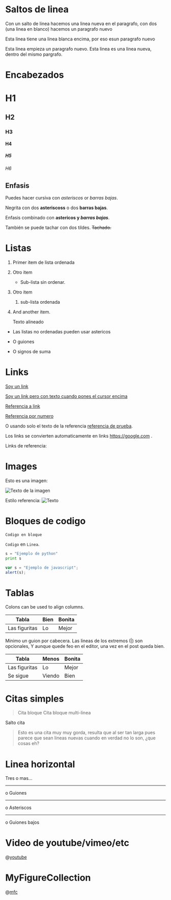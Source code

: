 # Saltos de linea

Con un salto de linea hacemos una linea nueva en el paragrafo, con dos (una linea en blanco) hacemos un paragrafo nuevo

Esta linea tiene una linea blanca encima, por eso esun paragrafo nuevo

Esta linea empieza un paragrafo nuevo.
Esta linea es una linea nueva, dentro del mismo pargrafo.

# Encabezados

# H1
## H2
### H3
#### H4
##### H5
###### H6

## Enfasis

Puedes hacer cursiva con *asteriscos* or _barras bajas_.

Negrita con dos **asteriscoss** o dos __barras bajas__.

Enfasis combinado con **astericos y _barras bajas_**.

También se puede tachar con dos tildes. ~~Tachado.~~

# Listas

1. Primer item de lista ordenada
2. Otro item
   * Sub-lista sin ordenar.
1. Otro item
   1. sub-lista ordenada
4. And another item.

   Texto alineado

* Las listas no ordenadas pueden usar astericos
- O guiones
+ O signos de suma

# Links

[Soy un link](https://www.google.com)

[Soy un link pero con texto cuando pones el cursor encima](https://www.google.com "Google")

[Referencia a link][referencia]

[Referencia por numero][1]

O usando solo el texto de la referencia [referencia de prueba].

Los links se convierten automaticamente en links https://google.com .

Links de referencia:

[referencia]: https://www.mozilla.org
[1]: http://slashdot.org
[referencia de prueba]: http://www.reddit.com

# Images

Esto es una imagen:

![Texto de la imagen](https://i.imgur.com/lA9HCy6.jpg)

Estilo referencia:
![Texto][imagen referencia]

[imagen referencia]: https://i.imgur.com/lgKtlRt.png

# Bloques de codigo

```no-highlight
Codigo en bloque
```

`Codigo` en `Linea`.

```python
s = "Ejemplo de python"
print s
```

```javascript
var s = "Ejemplo de javascript";
alert(s);
```

# Tablas

Colons can be used to align columns.

|  Tabla        | Bien |  Bonita |
|---------------|------|---------|
| Las figuritas | Lo   | Mejor   |

Minimo un guion por cabecera. Las lineas de los extremos (|) son opcionales, Y aunque quede feo en el editor, una vez en el post queda bien.

  Tabla        | Menos|  Bonita
-|-|-
 Las figuritas | Lo   | Mejor
 Se sigue               |    Viendo  |  Bien

# Citas simples

> Cita bloque
> Cita bloque multi-linea

Salto cita

> Esto es una cita muy muy gorda, resulta que al ser tan larga pues parece que sean lineas nuevas cuando en verdad no lo son, ¿que cosas eh?

# Linea horizontal

Tres o mas...

---

o Guiones

***

o Asteriscos

___

o Guiones bajos

# Video de youtube/vimeo/etc

@[youtube](https://www.youtube.com/watch?v=1D4oULYjTDE)

# MyFigureCollection

@[mfc](https://myfigurecollection.net/item/595937)
